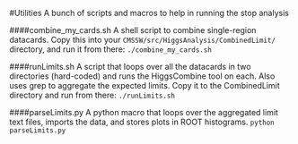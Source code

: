 #Utilities
A bunch of scripts and macros to help in running the stop analysis

####combine_my_cards.sh
A shell script to combine single-region datacards. Copy this into your `CMSSW/src/HiggsAnalysis/CombinedLimit/` directory, and run it from there: `./combine_my_cards.sh`

####runLimits.sh
A script that loops over all the datacards in two directories (hard-coded) and runs the HiggsCombine tool on each. Also uses grep to aggregate the expected limits. Copy it to the CombinedLimit directory and run from there: `./runLimits.sh`

####parseLimits.py
A python macro that loops over the aggregated limit text files, imports the data, and stores plots in ROOT histograms. `python parseLimits.py`

